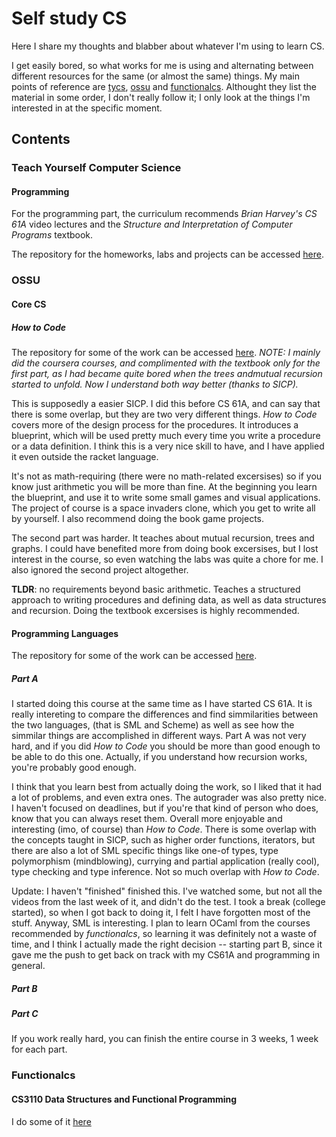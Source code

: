 # Self study CS
Here I share my thoughts and blabber about whatever I'm using to learn CS.

I get easily bored, so what works for me is using and alternating between different resources for the same (or almost the same) things. My main points of reference are [tycs](https://teachyourselfcs.com), [ossu](https://github.com/ossu/computer-science) and [functionalcs](https://functionalcs.github.io/curriculum/). Althought they list the material in some order, I don't really follow it; I only look at the things I'm interested in at the specific moment.

## Contents
### Teach Yourself Computer Science
#### Programming
For the programming part, the curriculum recommends *Brian Harvey's CS 61A* video lectures and the *Structure and Interpretation of Computer Programs* textbook.

The repository for the homeworks, labs and projects can be accessed [here](https://github.com/owhyy/cs61a).

### OSSU
#### Core CS
##### How to Code
The repository for some of the work can be accessed [here](https://github.com/owhyy/htdp).
*NOTE: I mainly did the coursera courses, and complimented with the textbook only for the first part, as I had became quite bored when the trees andmutual recursion started to unfold. Now I understand both way better (thanks to SICP).*

This is supposedly a easier SICP. I did this before CS 61A, and can say that there is some overlap, but they are two very different things. *How to Code* covers more of the design process for the procedures. It introduces a blueprint, which will be used pretty much every time you write a procedure or a data definition. I think this is a very nice skill to have, and I have applied it even outside the racket language.

It's not as math-requiring (there were no math-related excersises) so if you know just arithmetic you will be more than fine. At the beginning you learn the blueprint, and use it to write some small games and visual applications. The project of course is a space invaders clone, which you get to write all by yourself. I also recommend doing the book game projects.

The second part was harder. It teaches about mutual recursion, trees and graphs. I could have benefited more from doing book excersises, but I lost interest in the course, so even watching the labs was quite a chore for me. I also ignored the second project altogether.

**TLDR**: no requirements beyond basic arithmetic. Teaches a structured approach to writing procedures and defining data, as well as data structures and recursion. Doing the textbook excersises is highly recommended.


#### Programming Languages
The repository for some of the work can be accessed [here](https://github.com/owhyy/programming-languages).
##### Part A
I started doing this course at the same time as I have started CS 61A. It is really intereting to compare the differences and find simmilarities between the two languages, (that is SML and Scheme) as well as see how the simmilar things are accomplished in different ways. Part A was not very hard, and if you did *How to Code* you should be more than good enough to be able to do this one. Actually, if you understand how recursion works, you're probably good enough.

I think that you learn best from actually doing the work, so I liked that it had a lot of problems, and even extra ones. The autograder was also pretty nice. I haven't focused on deadlines, but if you're that kind of person who does, know that you can always reset them. Overall more enjoyable and interesting (imo, of course) than *How to Code*. There is some overlap with the concepts taught in SICP, such as higher order functions, iterators, but there are also a lot of SML specific things like one-of types, type polymorphism (mindblowing), currying and partial application (really cool), type checking and type inference. Not so much overlap with *How to Code*.

Update: I haven't "finished" finished this. I've watched some, but not all the videos from the last week of it, and didn't do the test. I took a break (college started), so when I got back to doing it, I felt I have forgotten most of the stuff. Anyway, SML is interesting. I plan to learn OCaml from the courses recommended by *functionalcs*, so learning it was definitely not a waste of time, and I think I actually made the right decision -- starting part B, since it gave me the push to get back on track with my CS61A and programming in general.

##### Part B
##### Part C

If you work really hard, you can finish the entire course in 3 weeks, 1 week for each part.
### Functionalcs
#### CS3110 Data Structures and Functional Programming
I do some of it [here](https://github.com/owhyy/ocaml/cs3110)

